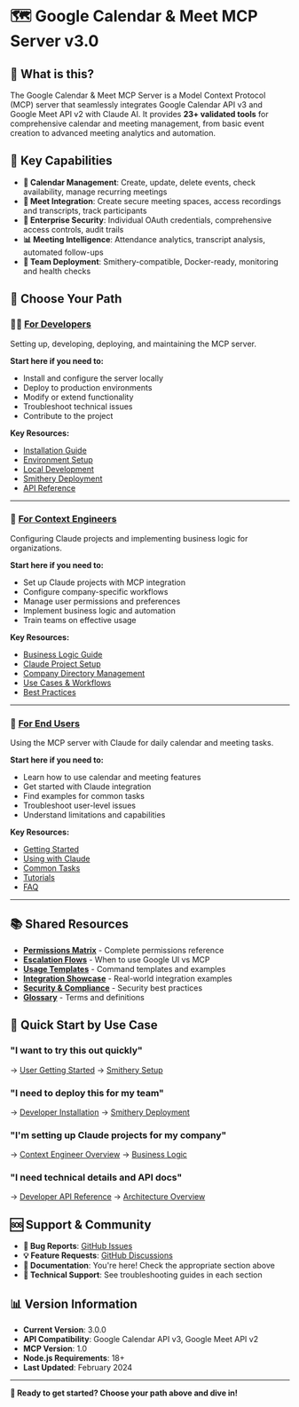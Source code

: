 # 🗺️ Google Calendar & Meet MCP Server v3.0

## 🎯 What is this?

The Google Calendar & Meet MCP Server is a Model Context Protocol (MCP) server that seamlessly integrates Google Calendar API v3 and Google Meet API v2 with Claude AI. It provides **23+ validated tools** for comprehensive calendar and meeting management, from basic event creation to advanced meeting analytics and automation.

## 🚀 Key Capabilities

- **📅 Calendar Management**: Create, update, delete events, check availability, manage recurring meetings
- **🎥 Meet Integration**: Create secure meeting spaces, access recordings and transcripts, track participants
- **🔐 Enterprise Security**: Individual OAuth credentials, comprehensive access controls, audit trails
- **📊 Meeting Intelligence**: Attendance analytics, transcript analysis, automated follow-ups
- **🏢 Team Deployment**: Smithery-compatible, Docker-ready, monitoring and health checks

## 👥 Choose Your Path

### 👨‍💻 **[For Developers](./developer/)**
Setting up, developing, deploying, and maintaining the MCP server.

**Start here if you need to:**
- Install and configure the server locally
- Deploy to production environments
- Modify or extend functionality
- Troubleshoot technical issues
- Contribute to the project

**Key Resources:**
- [Installation Guide](./developer/installation.md)
- [Environment Setup](./developer/environment-setup.md)
- [Local Development](./developer/local-development.md)
- [Smithery Deployment](./developer/smithery-deployment.md)
- [API Reference](./developer/api-reference.md)

---

### 🎯 **[For Context Engineers](./context-engineer/)**
Configuring Claude projects and implementing business logic for organizations.

**Start here if you need to:**
- Set up Claude projects with MCP integration
- Configure company-specific workflows
- Manage user permissions and preferences
- Implement business logic and automation
- Train teams on effective usage

**Key Resources:**
- [Business Logic Guide](./context-engineer/business-logic.md)
- [Claude Project Setup](./context-engineer/claude-project-setup.md)
- [Company Directory Management](./context-engineer/company-directory.md)
- [Use Cases & Workflows](./context-engineer/use-cases.md)
- [Best Practices](./context-engineer/best-practices.md)

---

### 👤 **[For End Users](./user/)**
Using the MCP server with Claude for daily calendar and meeting tasks.

**Start here if you need to:**
- Learn how to use calendar and meeting features
- Get started with Claude integration
- Find examples for common tasks
- Troubleshoot user-level issues
- Understand limitations and capabilities

**Key Resources:**
- [Getting Started](./user/getting-started.md)
- [Using with Claude](./user/using-with-claude.md)
- [Common Tasks](./user/common-tasks.md)
- [Tutorials](./user/tutorials/)
- [FAQ](./user/faq.md)

---

## 📚 Shared Resources

- **[Permissions Matrix](./shared/permissions-matrix.md)** - Complete permissions reference
- **[Escalation Flows](./shared/escalation-flows.md)** - When to use Google UI vs MCP
- **[Usage Templates](./shared/usage-templates.md)** - Command templates and examples
- **[Integration Showcase](./shared/integration-showcase.md)** - Real-world integration examples
- **[Security & Compliance](./shared/security-compliance.md)** - Security best practices
- **[Glossary](./shared/glossary.md)** - Terms and definitions

## 🚀 Quick Start by Use Case

### **"I want to try this out quickly"**
→ [User Getting Started](./user/getting-started.md) → [Smithery Setup](./user/smithery-setup.md)

### **"I need to deploy this for my team"**
→ [Developer Installation](./developer/installation.md) → [Smithery Deployment](./developer/smithery-deployment.md)

### **"I'm setting up Claude projects for my company"**
→ [Context Engineer Overview](./context-engineer/README.md) → [Business Logic](./context-engineer/business-logic.md)

### **"I need technical details and API docs"**
→ [Developer API Reference](./developer/api-reference.md) → [Architecture Overview](./developer/local-development.md)

## 🆘 Support & Community

- **🐛 Bug Reports**: [GitHub Issues](https://github.com/INSIDE-HAIR/google-meet-mcp-server/issues)
- **💡 Feature Requests**: [GitHub Discussions](https://github.com/INSIDE-HAIR/google-meet-mcp-server/discussions)
- **📖 Documentation**: You're here! Check the appropriate section above
- **🔧 Technical Support**: See troubleshooting guides in each section

## 📊 Version Information

- **Current Version**: 3.0.0
- **API Compatibility**: Google Calendar API v3, Google Meet API v2
- **MCP Version**: 1.0
- **Node.js Requirements**: 18+
- **Last Updated**: February 2024

---

**🎉 Ready to get started? Choose your path above and dive in!**
